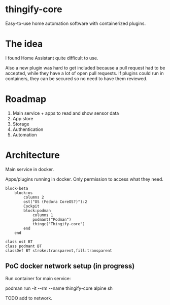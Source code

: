 # thingify-core

Easy-to-use home automation software with containerized plugins.

# The idea

I found Home Assistant quite difficult to use. 

Also a new plugin was hard to get included because a pull request had to be accepted, while they have a lot of open pull requests. If plugins could run in containers, they can be secured so no need to have them reviewed. 

# Roadmap
 
1. Main service + apps to read and show sensor data
2. App store
3. Storage
4. Authentication
5. Automation 

# Architecture

Main service in docker.

Apps/plugins running in docker. Only permission to access what they need. 

```mermaid
block-beta
    block:os
        columns 2
        ost("OS (Fedora CoreOS?)"):2
        Cockpit
        block:podman
            columns 1
            podmant("Podman")
            thingc("Thingify-core")
        end
    end

class ost BT
class podmant BT
classDef BT stroke:transparent,fill:transparent
```

## PoC docker network setup (in progress)

Run container for main service:

podman run -it --rm --name thingify-core alpine sh

TODO add to network. 
